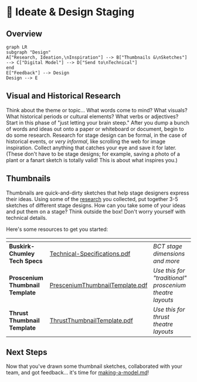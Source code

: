 # 🤔 Ideate & Design Staging

## Overview

```mermaid
graph LR
subgraph "Design"
A["Research, Ideation,\nInspiration"] --> B["Thumbnails &\nSketches"] --> C["Digital Model"] --> D["Send to\nTechnical"]
end
E["Feedback"] --> Design
Design --> E
```

## Visual and Historical Research

Think about the theme or topic... What words come to mind? What visuals? What historical periods or cultural elements? What verbs or adjectives? Start in this phase of "just letting your brain steep." After you dump a bunch of words and ideas out onto a paper or whiteboard or document, begin to do some research. Research for stage design can be formal, in the case of historical events, or _very informal_, like scrolling the web for image inspiration. Collect anything that catches your eye and save it for later. (These don't have to be stage designs; for example, saving a photo of a plant or a fanart sketch is totally valid! This is about what inspires you.)

## Thumbnails

Thumbnails are quick-and-dirty sketches that help stage designers express their ideas. Using some of the [research](ideate-and-design-staging.md#visual-and-historical-research) you collected, put together 3-5 sketches of different stage designs. How can you take some of your ideas and put them on a stage? Think outside the box! Don't worry yourself with technical details.

Here's some resources to get you started:

<table data-view="cards"><thead><tr><th></th><th data-type="files"></th><th></th></tr></thead><tbody><tr><td><strong>Buskirk-Chumley Tech Specs</strong></td><td><a href="../../../.gitbook/assets/Technical-Specifications.pdf">Technical-Specifications.pdf</a></td><td><em>BCT stage dimensions and more</em></td></tr><tr><td><strong>Proscenium Thumbnail Template</strong></td><td><a href="../../../.gitbook/assets/PresceniumThumbnailTemplate.pdf">PresceniumThumbnailTemplate.pdf</a></td><td><em>Use this for "traditional" proscenium theatre layouts</em></td></tr><tr><td><strong>Thrust Thumbnail Template</strong></td><td><a href="../../../.gitbook/assets/ThrustThumbnailTemplate.pdf">ThrustThumbnailTemplate.pdf</a></td><td><em>Use this for thrust theatre layouts</em></td></tr></tbody></table>

## Next Steps

Now that you've drawn some thumbnail sketches, collaborated with your team, and got feedback... it's time for [making-a-model.md](making-a-model.md "mention")!
